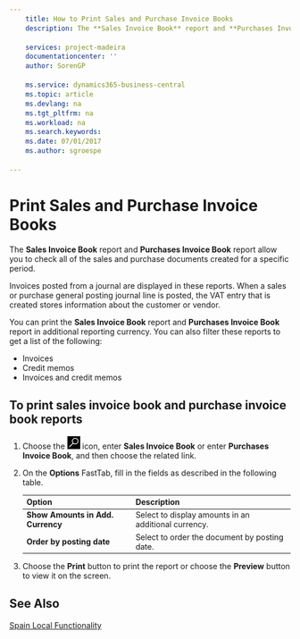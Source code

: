 ```yaml
---
    title: How to Print Sales and Purchase Invoice Books
    description: The **Sales Invoice Book** report and **Purchases Invoice Book** report allow you to check all of the sales and purchase documents created for a specific period.

    services: project-madeira 
    documentationcenter: ''
    author: SorenGP

    ms.service: dynamics365-business-central
    ms.topic: article
    ms.devlang: na
    ms.tgt_pltfrm: na
    ms.workload: na
    ms.search.keywords:
    ms.date: 07/01/2017
    ms.author: sgroespe

---
```

# Print Sales and Purchase Invoice Books
The **Sales Invoice Book** report and **Purchases Invoice Book** report allow you to check all of the sales and purchase documents created for a specific period.  

Invoices posted from a journal are displayed in these reports. When a sales or purchase general posting journal line is posted, the VAT entry that is created stores information about the customer or vendor.  

You can print the **Sales Invoice Book** report and **Purchases Invoice Book** report in additional reporting currency. You can also filter these reports to get a list of the following:  

- Invoices  
- Credit memos  
- Invoices and credit memos  

## To print sales invoice book and purchase invoice book reports  

1.  Choose the ![Search for Page or Report](../../media/ui-search/search_small.png "Search for Page or Report icon") icon, enter **Sales Invoice Book** or enter **Purchases Invoice Book**, and then choose the related link.  
2.  On the **Options** FastTab, fill in the fields as described in the following table.  

    |Option|Description|  
    |-------------------------------------|---------------------------------------|  
    |**Show Amounts in Add. Currency**|Select to display amounts in an additional currency.|  
    |**Order by posting date**|Select to order the document by posting date.|  

3.  Choose the **Print** button to print the report or choose the **Preview** button to view it on the screen.  

## See Also  
 [Spain Local Functionality](spain-local-functionality.md)
